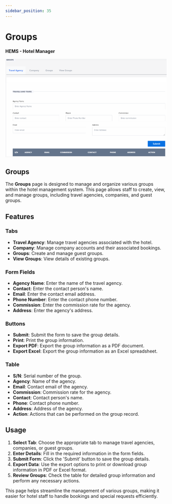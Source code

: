 ```yaml
---
sidebar_position: 35
---
```


# Groups

**HEMS - Hotel Manager**

![HEMS Registration](../../static/img/groups.png "HEMS Registration")

## Groups

The **Groups** page is designed to manage and organize various groups within the hotel management system. This page allows staff to create, view, and manage groups, including travel agencies, companies, and guest groups.

## Features

### Tabs
- **Travel Agency**: Manage travel agencies associated with the hotel.
- **Company**: Manage company accounts and their associated bookings.
- **Groups**: Create and manage guest groups.
- **View Groups**: View details of existing groups.

### Form Fields
- **Agency Name**: Enter the name of the travel agency.
- **Contact**: Enter the contact person's name.
- **Email**: Enter the contact email address.
- **Phone Number**: Enter the contact phone number.
- **Commission**: Enter the commission rate for the agency.
- **Address**: Enter the agency's address.

### Buttons
- **Submit**: Submit the form to save the group details.
- **Print**: Print the group information.
- **Export PDF**: Export the group information as a PDF document.
- **Export Excel**: Export the group information as an Excel spreadsheet.

### Table
- **S/N**: Serial number of the group.
- **Agency**: Name of the agency.
- **Email**: Contact email of the agency.
- **Commission**: Commission rate for the agency.
- **Contact**: Contact person's name.
- **Phone**: Contact phone number.
- **Address**: Address of the agency.
- **Action**: Actions that can be performed on the group record.

## Usage
1. **Select Tab**: Choose the appropriate tab to manage travel agencies, companies, or guest groups.
2. **Enter Details**: Fill in the required information in the form fields.
3. **Submit Form**: Click the 'Submit' button to save the group details.
4. **Export Data**: Use the export options to print or download group information in PDF or Excel format.
5. **Review Groups**: Check the table for detailed group information and perform any necessary actions.

This page helps streamline the management of various groups, making it easier for hotel staff to handle bookings and special requests efficiently.

